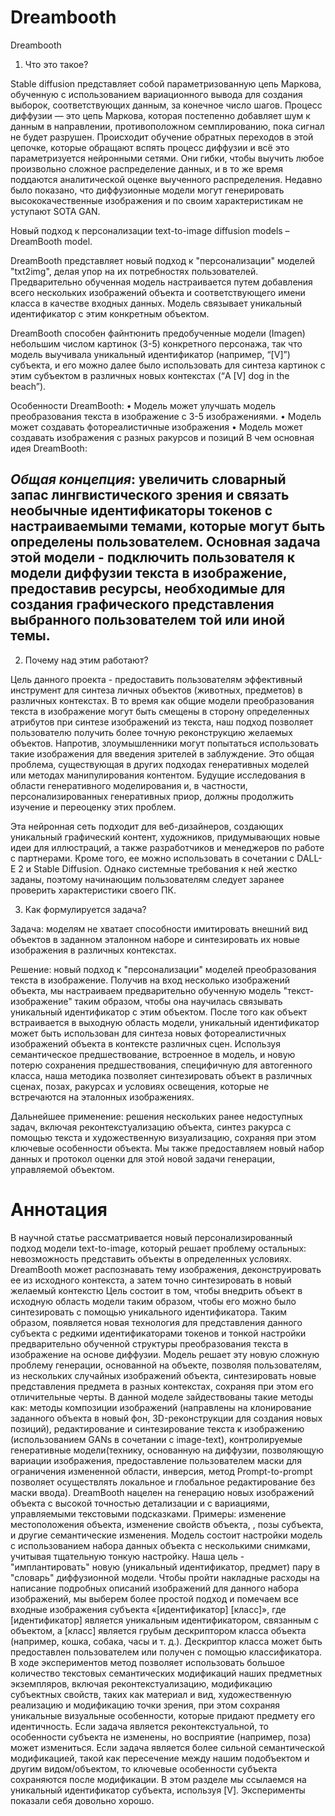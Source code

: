 # Dreambooth

Dreambooth

1.	Что это такое?

Stable diffusion представляет собой параметризованную цепь Маркова, обученную с использованием вариационного вывода для создания выборок, соответствующих данным, за конечное число шагов. Процесс диффузии — это цепь Маркова, которая постепенно добавляет шум к данным в направлении, противоположном семплированию, пока сигнал не будет разрушен. Происходит обучение обратных переходов в этой цепочке, которые обращают вспять процесс диффузии и всё это параметризуется нейронными сетями. Они гибки, чтобы выучить любое произвольно сложное распределение данных, и в то же время поддаются аналитической оценке выученного распределения. Недавно было показано, что диффузионные модели могут генерировать высококачественные изображения и по своим характеристикам не уступают SOTA GAN.

Новый подход к персонализации text-to-image diffusion models – DreamBooth model.

DreamBooth представляет новый подход к "персонализации" моделей "txt2img",  делая упор на их потребностях пользователей. Предварительно обученная модель настраивается путем добавления всего нескольких изображений объекта и соответствующего имени класса в качестве входных данных. Модель связывает уникальный идентификатор с этим конкретным объектом. 

DreamBooth способен файнтюнить предобученные модели (Imagen) небольшим числом картинок (3-5) конкретного персонажа, так что модель выучивала уникальный идентификатор (например, “[V]”) субъекта, и его можно далее было использовать для синтеза картинок с этим субъектом в различных новых контекстах (“A [V] dog in the beach”). 

Особенности DreamBooth:
•	Модель может улучшать модель преобразования текста в изображение с 3-5 изображениями.
•	Модель может создавать фотореалистичные изображения
•	Модель может создавать изображения с разных ракурсов и позиций
В чем основная идея DreamBooth:

## *Общая концепция*: увеличить словарный запас лингвистического зрения и связать необычные идентификаторы токенов с настраиваемыми темами, которые могут быть определены пользователем. Основная задача этой модели - подключить пользователя к модели диффузии текста в изображение, предоставив ресурсы, необходимые для создания графического представления выбранного пользователем той или иной темы.
2.	Почему над этим работают?

Цель данного проекта - предоставить пользователям эффективный инструмент для синтеза личных объектов (животных, предметов) в различных контекстах. В то время как общие модели преобразования текста в изображение могут быть смещены в сторону определенных атрибутов при синтезе изображений из текста, наш подход позволяет пользователю получить более точную реконструкцию желаемых объектов. Напротив, злоумышленники могут попытаться использовать такие изображения для введения зрителей в заблуждение. Это общая проблема, существующая в других подходах генеративных моделей или методах манипулирования контентом. Будущие исследования в области генеративного моделирования и, в частности, персонализированных генеративных приор, должны продолжить изучение и переоценку этих проблем.

Эта нейронная сеть подходит для веб-дизайнеров, создающих уникальный графический контент, художников, придумывающих новые идеи для иллюстраций, а также разработчиков и менеджеров по работе с партнерами. Кроме того, ее можно использовать в сочетании с DALL-E 2 и Stable Diffusion. Однако системные требования к ней жестко заданы, поэтому начинающим пользователям следует заранее проверить характеристики своего ПК.

3.	Как формулируется задача?
   
Задача: моделям не хватает способности имитировать внешний вид объектов в заданном эталонном наборе и синтезировать их новые изображения в различных контекстах. 

Решение: новый подход к "персонализации" моделей преобразования текста в изображение. Получив на вход несколько изображений объекта, мы настраиваем предварительно обученную модель "текст-изображение" таким образом, чтобы она научилась связывать уникальный идентификатор с этим объектом. После того как объект встраивается в выходную область модели, уникальный идентификатор может быть использован для синтеза новых фотореалистичных изображений объекта в контексте различных сцен. Используя семантическое предшествование, встроенное в модель, и новую потерю сохранения предшествования, специфичную для автогенного класса, наша методика позволяет синтезировать объект в различных сценах, позах, ракурсах и условиях освещения, которые не встречаются на эталонных изображениях. 

Дальнейшее применение: решения нескольких ранее недоступных задач, включая реконтекстуализацию объекта, синтез ракурса с помощью текста и художественную визуализацию, сохраняя при этом ключевые особенности объекта. Мы также предоставляем новый набор данных и протокол оценки для этой новой задачи генерации, управляемой объектом. 

# Аннотация
В научной статье рассматривается новый персонализированный подход модели text-to-image, который решает проблему остальных: невозможность представить объекты в определенных условиях. DreamBooth может распознавать тему изображения, деконструировать ее из исходного контекста, а затем точно синтезировать в новый желаемый контекстю Цель состоит в том, чтобы внедрить объект в исходную область модели таким образом, чтобы его можно было синтезировать с помощью уникального идентификатора. Таким образом, появляется новая технология для представления данного субъекта с редкими идентификаторами токенов и тонкой настройки предварительно обученной структуры преобразования текста в изображение на основе диффузии. Модель решает эту новую сложную проблему генерации, основанной на объекте, позволяя пользователям, из нескольких случайных изображений объекта, синтезировать новые представления предмета в разных контекстах, сохраняя при этом его отличительные черты. В данной моделе зайдествованы такие методы как: методы композиции изображений (направлены на клонирование заданного объекта в новый фон, 3D-реконструкции для создания новых позиций), редактирование и синтезирование текста к изображению (использованием GANs в сочетании с image-text), контролируемые генеративные модели(технику, основанную на диффузии, позволяющую вариации изображения, предоставление пользователем маски для ограничения измененной области, инверсия, метод Prompt-to-prompt позволяет осуществлять локальное и глобальное редактирование без маски ввода). DreamBooth нацелен на генерацию новых изображений объекта с высокой точностью детализации и с вариациями, управляемыми текстовыми подсказками. Примеры: изменение местоположения объекта, изменение свойств объекта, , позы субъекта, и другие семантические изменения. Модель состоит настройки модель с использованием набора данных объекта с несколькими снимками, учитывая тщательную тонкую настройку. 
Наша цель - "имплантировать" новую (уникальный идентификатор, предмет) пару в "словарь" диффузионной модели. Чтобы пройти накладные расходы на написание подробных описаний изображений для данного набора изображений, мы выберем более простой подход и помечаем все входные изображения субъекта «[идентификатор] [класс]», где [идентификатор] является уникальным идентификатором, связанным с объектом, а [класс] является грубым дескриптором класса объекта (например, кошка, собака, часы и т. д.). Дескриптор класса может быть предоставлен пользователем или получен с помощью классификатора.
В ходе экспериментов метод позволяет использовать большое количество текстовых семантических модификаций наших предметных экземпляров, включая реконтекстуализацию, модификацию субъектных свойств, таких как материал и вид, художественную реализацию и модификацию точки зрения, при этом сохраняя уникальные визуальные особенности, которые придают предмету его идентичность. Если задача является реконтекстуальной, то особенности субъекта не изменены, но восприятие (например, поза) может измениться. Если задача является более сильной семантической модификацией, такой как пересечение между нашим подобъектом и другим видом/объектом, то ключевые особенности субъекта сохраняются после модификации. В этом разделе мы ссылаемся на уникальный идентификатор субъекта, используя [V]. Эксперименты показали себя довольно хорошо.

